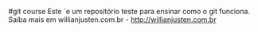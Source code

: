 #git course
Este ´e um repositório teste para ensinar como o git funciona.
Saiba mais em willianjusten.com.br - http://willianjusten.com.br
